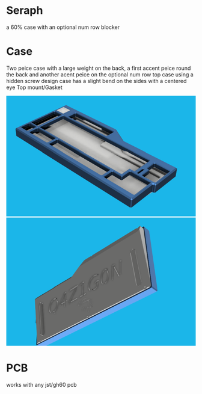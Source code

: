 # Seraph
a 60% case with an optional num row blocker


# Case

Two peice case with a large weight on the back, a first accent peice round the back and another acent peice on the optional num row top case using a hidden screw design 
case has a slight bend on the sides with a centered eye 
Top mount/Gasket


![alt text](https://github.com/ShrimpedKeyboard/Q4Z1G0N/blob/main/Pics/Case-2.png?raw=true)
![alt text](https://github.com/ShrimpedKeyboard/Q4Z1G0N/blob/main/Pics/Case-3.png?raw=true)

# PCB

works with any jst/gh60 pcb
